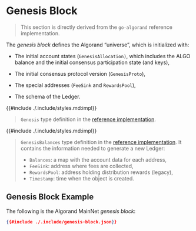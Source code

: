 # Genesis Block

> This section is directly derived from the `go-algorand` reference implementation.

The _genesis block_ defines the Algorand “universe”, which is initialized with:

- The initial account states (`GenesisAllocation)`, which includes the ALGO balance
and the initial consensus participation state (and keys),

- The initial consensus protocol version (`GenesisProto`),

- The special addresses (`FeeSink` and `RewardsPool`),

- The schema of the Ledger.

{{#include ./.include/styles.md:impl}}
> `Genesis` type definition in the [reference implementation](https://github.com/algorand/go-algorand/blame/18990e06116efa0ad29008d5879c8e4dcfa51653/data/bookkeeping/genesis.go#L45).

{{#include ./.include/styles.md:impl}}
> `GenesisBalances` type definition in the [reference implementation](https://github.com/algorand/go-algorand/blame/18990e06116efa0ad29008d5879c8e4dcfa51653/data/bookkeeping/genesis.go#L155).
> It contains the information needed to generate a new Ledger:
>
> - `Balances`: a map with the account data for each address,
> - `FeeSink`: address where fees are collected,
> - `RewardsPool`: address holding distribution rewards (legacy),
> - `Timestamp`: time when the object is created.

## Genesis Block Example

The following is the Algorand MainNet _genesis block_:

```json
{{#include ./.include/genesis-block.json}}
```
